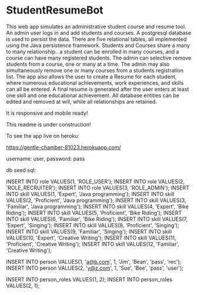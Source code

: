 # StudentResumeBot

This web app simulates an administrative student course and resume tool.  An admin user logs in and add students and courses.  A postgresql database is used to persist the data.  There are five relational tables, all implemented using the Java persistence framework.  Students and Courses share a many to many relationship.. a student can be enrolled in many courses, and a course can have many registered students.  The admin can selective remove students from a course, one or many at a time.  The admin may also simultaneously remove one or many courses from a students registration list.  The app also allows the user to create a Resume for each student, where numerous educational achievements, work experiences, and skills can all be entered.  A final resume is generated after the user enters at least one skill and one educational achievement.  All database entities can be edited and removed at will, while all relationships are retained.

It is responsive and mobile ready!

This readme is under construction!

To see the app live on heroku:

https://gentle-chamber-81023.herokuapp.com/

username: user, password: pass

db seed sql:

INSERT INTO role VALUES(1, 'ROLE_USER');
INSERT INTO role VALUES(2, 'ROLE_RECRUITER');
INSERT INTO role VALUES(3, 'ROLE_ADMIN');
INSERT INTO skill VALUES(1, 'Expert', 'Java programming');
INSERT INTO skill VALUES(2, 'Proficient', 'Java programming');
INSERT INTO skill VALUES(3, 'Familiar', 'Java programming');
INSERT INTO skill VALUES(4, 'Expert', 'Bike Riding');
INSERT INTO skill VALUES(5, 'Proficient', 'Bike Riding');
INSERT INTO skill VALUES(6, 'Familiar', 'Bike Riding');
INSERT INTO skill VALUES(7, 'Expert', 'Singing');
INSERT INTO skill VALUES(8, 'Proficient', 'Singing');
INSERT INTO skill VALUES(9, 'Familiar', 'Singing');
INSERT INTO skill VALUES(10, 'Expert', 'Creative Writing');
INSERT INTO skill VALUES(11, 'Proficient', 'Creative Writing');
INSERT INTO skill VALUES(12, 'Familiar', 'Creative Writing');

INSERT INTO person VALUES(1, 'a@b.com', 1, 'Jim', 'Bean', 'pass', 'rec');
INSERT INTO person VALUES(2, 'y@z.com', 1, 'Sue', 'Bee', 'pass', 'user');

INSERT INTO person_roles VALUES(1, 2);
INSERT INTO person_roles VALUES(2, 1);